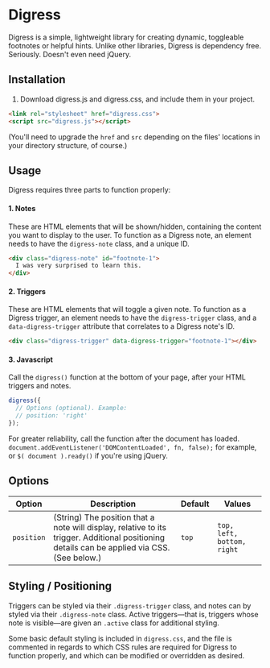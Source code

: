 # Digress
Digress is a simple, lightweight library for creating dynamic, toggleable footnotes or helpful hints. Unlike other libraries, Digress is dependency free. Seriously. Doesn't even need jQuery.
## Installation
1. Download digress.js and digress.css, and include them in your project.
```HTML
<link rel="stylesheet" href="digress.css">
<script src="digress.js"></script>
```
(You'll need to upgrade the `href` and `src` depending on the files' locations in your directory structure, of course.)
## Usage
Digress requires three parts to function properly:

#### 1. Notes
These are HTML elements that will be shown/hidden, containing the content you want to display to the user. To function as a Digress note, an element needs to have the ```digress-note``` class, and a unique ID.
```HTML
<div class="digress-note" id="footnote-1">
  I was very surprised to learn this.
</div>
```
#### 2. Triggers
These are HTML elements that will toggle a given note. To function as a Digress trigger, an element needs to have the ```digress-trigger``` class, and a ```data-digress-trigger``` attribute that correlates to a Digress note's ID.
```HTML
<div class="digress-trigger" data-digress-trigger="footnote-1"></div>
```
#### 3. Javascript
Call the ```digress()``` function at the bottom of your page, after your HTML triggers and notes.
```Javascript
digress({
  // Options (optional). Example:
  // position: 'right'
});
```
For greater reliability, call the function after the document has loaded. ```document.addEventListener('DOMContentLoaded', fn, false);``` for example, or ```$( document ).ready()``` if you're using jQuery.
## Options

Option | Description | Default | Values
------------- | ------------- | ------------- | -------------
```position```  | (String) The position that a note will display, relative to its trigger. Additional positioning details can be applied via CSS. (See below.) | ```top``` | ```top, left, bottom, right```

## Styling / Positioning
Triggers can be styled via their ```.digress-trigger``` class, and notes can by styled via their ```.digress-note``` class. Active triggers—that is, triggers whose note is visible—are given an ```.active``` class for additional styling.

Some basic default styling is included in ```digress.css```, and the file is commented in regards to which CSS rules are required for Digress to function properly, and which can be modified or overridden as desired.